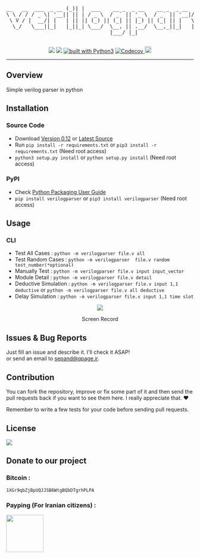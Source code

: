 <div align="center">
<pre>
__   __  ___  _ __ (_)| |  ___    __ _  _ __    __ _  _ __  ___   ___  _ __ 
\ \ / / / _ \| '__|| || | / _ \  / _` || '_ \  / _` || '__|/ __| / _ \| '__|
 \ V / |  __/| |   | || || (_) || (_| || |_) || (_| || |   \__ \|  __/| |   
  \_/   \___||_|   |_||_| \___/  \__, || .__/  \__,_||_|   |___/ \___||_|   
                                 |___/ |_|                                  

</pre>
<a class="badge-align" href="https://www.codacy.com/app/sepand-haghighi/verilogparser?utm_source=github.com&amp;utm_medium=referral&amp;utm_content=sepandhaghighi/verilogparser&amp;utm_campaign=Badge_Grade"><img src="https://api.codacy.com/project/badge/Grade/52062ba9283845cb98a62f34ba92bdc6"/></a>
<a href="https://travis-ci.org/sepandhaghighi/verilogparser"><img src="https://travis-ci.org/sepandhaghighi/verilogparser.svg?branch=master"></a>
<a href="https://www.python.org/"><img src="https://img.shields.io/badge/built%20with-Python3-green.svg" alt="built with Python3" /></a>
<a href="https://codecov.io/gh/sepandhaghighi/verilogparser">
  <img src="https://codecov.io/gh/sepandhaghighi/verilogparser/branch/master/graph/badge.svg" alt="Codecov" />
</a>
<a href="https://badge.fury.io/py/verilogparser"><img src="https://badge.fury.io/py/verilogparser.svg" alt="PyPI version" height="18"></a>
</div>
	
----------

## Overview			
Simple verilog parser in python

## Installation		

### Source Code
- Download [Version 0.12](https://github.com/sepandhaghighi/verilogparser/archive/v0.12.zip) or [Latest Source ](https://github.com/sepandhaghighi/verilogparser/archive/master.zip)
-  Run `pip install -r requirements.txt` or `pip3 install -r requirements.txt` (Need root access)
- `python3 setup.py install` or `python setup.py install` (Need root access)				

### PyPI


- Check [Python Packaging User Guide](https://packaging.python.org/installing/)   
- `pip install verilogparser` or `pip3 install verilogparser` (Need root access)

## Usage

### CLI		
	
- Test All Cases :  `python -m verilogparser file.v all`
- Test Random Cases : `python -m verilogparser  file.v random test_number(*optional)`
- Manually Test : `python -m verilogparser file.v input input_vector`
- Module Detail : `python -m verilogparser file.v detail`
- Deductive Simulation : `python -m verilogparser file.v input 1,1 deductive` or `python -m verilogparser file.v all deductive`
- Delay Simulation : `python -m verilogparser file.v input 1,1 time slot`

<div align="center">
<a href="https://asciinema.org/a/144795" target="_blank"><img src="https://asciinema.org/a/144795.png" /></a>
<p>Screen Record</p>
</div>			

## Issues & Bug Reports			

Just fill an issue and describe it. I'll check it ASAP!							
or send an email to [sepand@qpage.ir](mailto:sepand@qpage.ir "sepand@qpage.ir"). 


## Contribution			

You can fork the repository, improve or fix some part of it and then send the pull requests back if you want to see them here. I really appreciate that. ❤️			

Remember to write a few tests for your code before sending pull requests. 



## License

<a href="https://github.com/sepandhaghighi/verilogparser/blob/master/LICENSE"><img src="https://img.shields.io/github/license/mashape/apistatus.svg"/></a>

## Donate to our project
								
<h3>Bitcoin :</h3>					

```1XGr9qbZjBpUQJJSB6WtgBQbDTgrhPLPA```			



<h3>Payping (For Iranian citizens) :</h3>

<a href="http://www.payping.net/sepandhaghighi" target="__blank"><img src="http://www.qpage.ir/images/payping.png" height=100px width=100px></a>	
